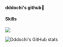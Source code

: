 #### dddochi's github🙂
#### Skills

<img src="https://img.shields.io/badge/Flutter-02569B?style=flat-square&logo=Flutter&logoColor=white"/>




![Dddochi's GitHub stats](https://github-readme-stats.vercel.app/api?username=dddochi&show_icons=true&theme=dracula)
